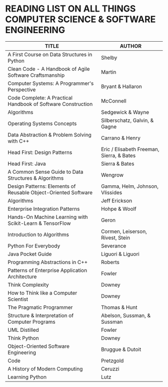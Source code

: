 # READING LIST ON ALL THINGS COMPUTER SCIENCE & SOFTWARE ENGINEERING

| TITLE               |        AUTHOR          |
|--------------------|--------------------------------------|
|A First Course on Data Structures in Python    |    Shelby    |
|Clean Code - A Handbook of Agile Software Craftsmanship | Martin |
| Computer Systems: A Programmer's Perspective |  Bryant & Hallaron   |
|Code Complete: A Practical Handbook of Software Construction | McConnell |
|Algorithms     |   Sedgewick & Wayne       |
| Operating Systems Concepts | Silberschatz, Galvin, & Gagne |
| Data Abstraction & Problem Solving with C++ |  Carrano & Henry  |
| Head First: Design Patterns   | Eric / Elisabeth Freeman, Sierra, & Bates  |
| Head First: Java      |       Sierra & Bates      |
| A Common Sense Guide to Data Structures & Algorithms |  Wengrow  |
| Design Patterns: Elements of Reusable Object-Oriented Software | Gamma, Helm, Johnson, Vlissides  |
|Algorithms    |   Jeff Erickson       |
| Enterprise Integration Patterns   |   Hohpe & Woolf  |
| Hands-On Machine Learning with Scikit-Learn & TensorFlow | Geron  |
| Introduction to Algorithms | Cormen, Leiserson, Rivest, Stein |
| Python For Everybody | Severance  |
| Java Pocket Guide | Liguori & Liguori |
| Programming Abstractions in C++ | Roberts |
| Patterns of Enterprise Application Architecture | Fowler |
| Think Complexity | Downey |
| How to Think like a Computer Scientist | Downey |
| The Pragmatic Programmer | Thomas & Hunt |
| Structure & Interpretation of Computer Programs | Abelson, Sussman, & Sussman |
| UML Distilled | Fowler |
| Think Python | Downey |
| Object-Oriented Software Engineering | Bruggue & Dutoit |
| Code | Pretzgold |
| A History of Modern Computing | Ceruzzi |
| Learning Python | Lutz  |
